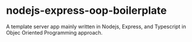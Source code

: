 # nodejs-express-oop-boilerplate
A template server app mainly written in Nodejs, Express, and Typescript in Objec Oriented Programming approach.
